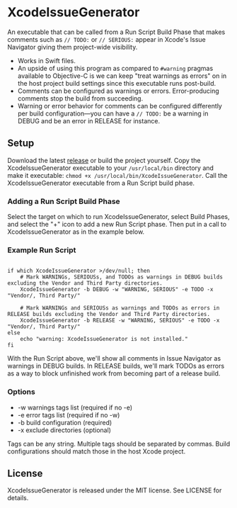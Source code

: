 # XcodeIssueGenerator

An executable that can be called from a Run Script Build Phase that makes comments such as ```// TODO:``` or ```// SERIOUS:``` appear in Xcode's Issue Navigator giving them project-wide visibility.

- Works in Swift files.
- An upside of using this program as compared to ```#warning``` pragmas available to Objective-C is we can keep "treat warnings as errors" on in the host project build settings since this executable runs post-build.
- Comments can be configured as warnings or errors. Error-producing comments stop the build from succeeding.
- Warning or error behavior for comments can be configured differently per build configuration—you can have a ```// TODO:``` be a warning in DEBUG and be an error in RELEASE for instance.


## Setup
Download the latest [release](https://github.com/doubleencore/XcodeIssueGenerator/releases) or build the project yourself. Copy the XcodeIssueGenerator executable to your ```/usr/local/bin``` directory and make it executable: ```chmod +x /usr/local/bin/XcodeIssueGenerator```. Call the XcodeIssueGenerator executable from a Run Script build phase.

### Adding a Run Script Build Phase
Select the target on which to run XcodeIssueGenerator, select Build Phases, and select the "+" icon to add a new Run Script phase. Then put in a call to XcodeIssueGenerator as in the example below.

### Example Run Script
```

if which XcodeIssueGenerator >/dev/null; then
    # Mark WARNINGs, SERIOUSs, and TODOs as warnings in DEBUG builds excluding the Vendor and Third Party directories.
    XcodeIssueGenerator -b DEBUG -w "WARNING, SERIOUS" -e TODO -x "Vendor/, Third Party/"

    # Mark WARNINGs and SERIOUSs as warnings and TODOs as errors in RELEASE builds excluding the Vendor and Third Party directories.
    XcodeIssueGenerator -b RELEASE -w "WARNING, SERIOUS" -e TODO -x "Vendor/, Third Party/"
else
    echo "warning: XcodeIssueGenerator is not installed."
fi
```

With the Run Script above, we'll show all comments in Issue Navigator as warnings in DEBUG builds. In RELEASE builds, we'll mark TODOs as errors as a way to block unfinished work from becoming part of a release build.

### Options

* -w warnings tags list (required if no -e)
* -e error tags list (required if no -w)
* -b build configuration (required)
* -x exclude directories (optional)

Tags can be any string. Multiple tags should be separated by commas. Build configurations should match those in the host Xcode project.

## License

XcodeIssueGenerator is released under the MIT license. See LICENSE for details.
